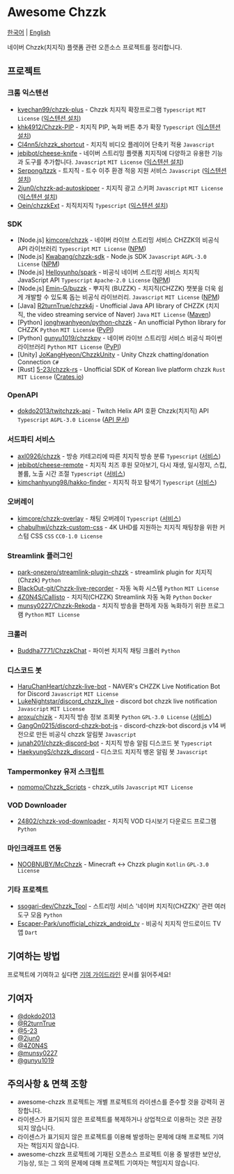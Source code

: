 # Awesome Chzzk
[한국어][LINK_한국어] | [English][LINK_english]

[LINK_한국어]: <https://github.com/dokdo2013/awesome-chzzk/blob/main/README.md>
[LINK_english]: <https://github.com/dokdo2013/awesome-chzzk/blob/main/README_en.md>

네이버 Chzzk(치지직) 플랫폼 관련 오픈소스 프로젝트를 정리합니다.

## 프로젝트

### 크롬 익스텐션
- [kyechan99/chzzk-plus](https://github.com/kyechan99/chzzk-plus) - Chzzk 치지직 확장프로그램 `Typescript` `MIT License` ([익스텐션 설치](https://chromewebstore.google.com/detail/chzzk-plus/miampiopgfpnimmggagljgbpmjmjdjia))
- [khk4912/Chzzk-PIP](https://github.com/khk4912/Chzzk-PIP) - 치지직 PIP, 녹화 버튼 추가 확장 `Typescript` ([익스텐션 설치](https://chromewebstore.google.com/detail/chzzk-pip/gkgpbobdiaaodjbmgdankimklclnagio))
- [Cl4nn5/chzzk_shortcut](https://github.com/Cl4nn5/chzzk_shortcut) - 치지직 비디오 플레이어 단축키 적용 `Javascript`
- [jebibot/cheese-knife](https://github.com/jebibot/cheese-knife) - 네이버 스트리밍 플랫폼 치지직에 다양하고 유용한 기능과 도구를 추가합니다. `Javascript` `MIT License` ([익스텐션 설치](https://chromewebstore.google.com/detail/nfkfgkkhgglkgnlppncolmpekidapkjh))
- [Serpong/tzzk](https://github.com/Serpong/tzzk) - 트지직 - 트수 이주 환경 적응 지원 서비스 `Javascript` ([익스텐션 설치](https://chromewebstore.google.com/detail/%ED%8A%B8%EC%A7%80%EC%A7%81-%ED%8A%B8%EC%88%98-%EC%9D%B4%EC%A3%BC-%ED%99%98%EA%B2%BD-%EC%A0%81%EC%9D%91-%EC%A7%80%EC%9B%90-%EC%84%9C%EB%B9%84%EC%8A%A4/bhfdliamlakhmeononpemhichflfeblc))
- [2jun0/chzzk-ad-autoskipper](https://github.com/2jun0/chzzk-ad-autoskipper) - 치지직 광고 스키퍼 `Javascript` `MIT License` ([익스텐션 설치](https://chromewebstore.google.com/detail/치지직-광고-스키퍼/dfckileffglgodofacjbhbglplojmcfl))
- [Oein/chzzkExt](https://github.com/Oein/chzzkExt) - 치직치지직 `Typescript` ([익스텐션 설치](https://chromewebstore.google.com/detail/%EC%B9%98%EC%A7%81%EC%B9%98%EC%A7%80%EC%A7%81-chzkchzzk/gnhkgfmbflpjnkigambjmfndopabaoaj))

### SDK
- [Node.js] [kimcore/chzzk](https://github.com/kimcore/chzzk) - 네이버 라이브 스트리밍 서비스 CHZZK의 비공식 API 라이브러리 `Typescript` `MIT License` ([NPM](https://www.npmjs.com/package/chzzk))
- [Node.js] [Kwabang/chzzk-sdk](https://github.com/Kwabang/chzzk-sdk) - Node.js SDK `Javascript` `AGPL-3.0 License` ([NPM](https://www.npmjs.com/package/chzzk-sdk))
- [Node.js] [Helloyunho/spark](https://github.com/Helloyunho/spark) - 비공식 네이버 스트리밍 서비스 치지직 JavaScript API `Typescript` `Apache-2.0 License` ([NPM](https://www.npmjs.com/package/spark-chzzk))
- [Node.js] [Emin-G/buzzk](https://github.com/Emin-G/buzzk) - 뿌지직 (BUZZK) - 치지직(CHZZK) 챗봇을 더욱 쉽게 개발할 수 있도록 돕는 비공식 라이브러리. `Javascript` `MIT License` ([NPM](https://www.npmjs.com/package/buzzk))
- [Java] [R2turnTrue/chzzk4j](https://github.com/R2turnTrue/chzzk4j) - Unofficial Java API library of CHZZK (치지직, the video streaming service of Naver) `Java` `MIT License` ([Maven](https://mvnrepository.com/artifact/io.github.R2turnTrue/chzzk4j))
- [Python] [jonghwanhyeon/python-chzzk](https://github.com/jonghwanhyeon/python-chzzk) - An unofficial Python library for CHZZK `Python` `MIT License` ([PyPI](https://pypi.org/project/python-chzzk/))
- [Python] [gunyu1019/chzzkpy](https://github.com/gunyu1019/chzzk_py) - 네이버 라이브 스트리밍 서비스 비공식 파이썬 라이브러리 `Python` `MIT License` ([PyPI](https://pypi.org/project/chzzkpy/))
- [Unity] [JoKangHyeon/ChzzkUnity](https://github.com/JoKangHyeon/ChzzkUnity) - Unity Chzzk chatting/donation Connection `C#`
- [Rust] [5-23/chzzk-rs](https://github.com/5-23/chzzk-rs) - Unofficial SDK of Korean live platform chzzk `Rust` `MIT License` ([Crates.io](https://crates.io/crates/chzzk))

### OpenAPI
- [dokdo2013/twitchzzk-api](https://github.com/dokdo2013/twitchzzk-api) - Twitch Helix API 호환 Chzzk(치지직) API `Typescript` `AGPL-3.0 License` ([API 문서](https://api.twitchzzk.tv))

### 서드파티 서비스
- [axl0926/chzzk](https://github.com/axl0926/chzzk) - 방송 카테고리에 따른 치지직 방송 분류 `Typescript` ([서비스](https://chzzk.vercel.app/))
- [jebibot/cheese-remote](https://github.com/jebibot/cheese-remote) - 치지직 치즈 후원 모아보기, 다시 재생, 일시정지, 스킵, 볼륨, 노출 시간 조절 `Typescript` ([서비스](https://remote.chz.app/))
- [kimchanhyung98/hakko-finder](https://github.com/kimchanhyung98/hakko-finder) - 치지직 하꼬 탐색기 `Typescript` ([서비스](https://chzzk.chanhyung.kim/))

### 오버레이
- [kimcore/chzzk-overlay](https://github.com/kimcore/chzzk-overlay) - 채팅 오버레이 `Typescript` ([서비스](https://chzzk-overlay.vercel.app/))
- [chabulhwi/chzzk-custom-css](https://github.com/chabulhwi/chzzk-custom-css) - 4K UHD를 지원하는 치지직 채팅창을 위한 커스텀 CSS `CSS` `CC0-1.0 License`

### Streamlink 플러그인
- [park-onezero/streamlink-plugin-chzzk](https://github.com/park-onezero/streamlink-plugin-chzzk) - streamlink plugin for 치지직(Chzzk) `Python`
- [BlackOut-git/Chzzk-live-recorder](https://github.com/BlackOut-git/Chzzk-live-recorder) - 자동 녹화 시스템 `Python` `MIT License`
- [4Z0N4S/Callisto](https://github.com/4Z0N4S/Callisto) - 치지직(CHZZK) Streamlink 자동 녹화 `Python` `Docker`
- [munsy0227/Chzzk-Rekoda](https://github.com/munsy0227/Chzzk-Rekoda) - 치지직 방송을 편하게 자동 녹화하기 위한 프로그램 `Python` `MIT License`

### 크롤러
- [Buddha7771/ChzzkChat](https://github.com/Buddha7771/ChzzkChat) - 파이썬 치지직 채팅 크롤러 `Python`

### 디스코드 봇
- [HaruChanHeart/chzzk-live-bot](https://github.com/HaruChanHeart/chzzk-live-bot) - NAVER's CHZZK Live Notification Bot for Discord `Javascript` `MIT License`
- [LukeNightstar/discord_chzzk_live](https://github.com/LukeNightstar/discord_chzzk_live) - discord bot chzzk live notification `Javascript` `MIT License`
- [aroxu/chizik](https://github.com/aroxu/chizik) - 치지직 방송 정보 조회봇 `Python` `GPL-3.0 License` ([서비스](https://chizik.aroxu.me/))
- [GangOn0215/discord-chzzk-bot-js](https://github.com/GangOn0215/discord-chzzk-bot-js) - discord-chzzk-bot discord.js v14 버전으로 만든 비공식 chzzk 알림봇 `Javascript`
- [junah201/chzzk-discord-bot](https://github.com/junah201/chzzk-discord-bot) - 치지직 방송 알림 디스코드 봇 `Typescript`
- [HaekyungS/chzzk_discord](https://github.com/HaekyungS/chzzk_discord) - 디스코드 치지직 뱅온 알림 봇 `Javascript`

### Tampermonkey 유저 스크립트
- [nomomo/Chzzk_Scripts](https://github.com/nomomo/Chzzk_Scripts) - chzzk_utils `Javascript` `MIT License`

### VOD Downloader
- [24802/chzzk-vod-downloader](https://github.com/24802/chzzk-vod-downloader) - 치지직 VOD 다시보기 다운로드 프로그램 `Python`

### 마인크래프트 연동
- [NOOBNUBY/McChzzk](https://github.com/NOOBNUBY/McChzzk) - Minecraft <-> Chzzk plugin `Kotlin` `GPL-3.0 License`

### 기타 프로젝트
- [ssogari-dev/Chzzk_Tool](https://github.com/ssogari-dev/Chzzk_Tool) - 스트리밍 서비스 '네이버 치지직(CHZZK)' 관련 여러 도구 모음 `Python`
- [Escaper-Park/unofficial_chizzk_android_tv](https://github.com/Escaper-Park/unofficial_chzzk_android_tv) - 비공식 치지직 안드로이드 TV 앱 `Dart`

## 기여하는 방법
프로젝트에 기여하고 싶다면 [기여 가이드라인](https://github.com/dokdo2013/awesome-chzzk/blob/main/CONTRIBUTING.md) 문서를 읽어주세요!

## 기여자
- [@dokdo2013](https://github.com/dokdo2013)
- [@R2turnTrue](https://github.com/R2turnTrue)
- [@5-23](https://github.com/5-23)
- [@2jun0](https://github.com/2jun0)
- [@4Z0N4S](https://github.com/4Z0N4S)
- [@munsy0227](https://github.com/munsy0227)
- [@gunyu1019](https://github.com/gunyu1019)

## 주의사항 & 면책 조항
- awesome-chzzk 프로젝트는 개별 프로젝트의 라이센스를 준수할 것을 강력히 권장합니다.
- 라이센스가 표기되지 않은 프로젝트를 복제하거나 상업적으로 이용하는 것은 권장되지 않습니다.
- 라이센스가 표기되지 않은 프로젝트를 이용해 발생하는 문제에 대해 프로젝트 기여자는 책임지지 않습니다.
- awesome-chzzk 프로젝트에 기재된 오픈소스 프로젝트 이용 중 발생한 보안상, 기능상, 또는 그 외의 문제에 대해 프로젝트 기여자는 책임지지 않습니다.
